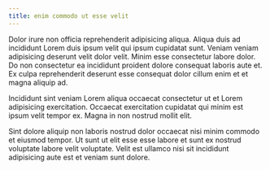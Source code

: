 ```yaml
---
title: enim commodo ut esse velit
---
```


Dolor irure non officia reprehenderit adipisicing aliqua. Aliqua duis ad incididunt Lorem duis ipsum velit qui ipsum cupidatat sunt. Veniam veniam adipisicing deserunt velit dolor velit. Minim esse consectetur labore dolor. Do non consectetur ea incididunt proident dolore consequat laboris aute et. Ex culpa reprehenderit deserunt esse consequat dolor cillum enim et et magna aliquip ad.

Incididunt sint veniam Lorem aliqua occaecat consectetur ut et Lorem adipisicing exercitation. Occaecat exercitation cupidatat qui minim est ipsum velit tempor ex. Magna in non nostrud mollit elit.

Sint dolore aliquip non laboris nostrud dolor occaecat nisi minim commodo et eiusmod tempor. Ut sunt ut elit esse esse labore et sunt ex nostrud voluptate labore velit voluptate. Velit est ullamco nisi sit incididunt adipisicing aute est et veniam sunt dolore.